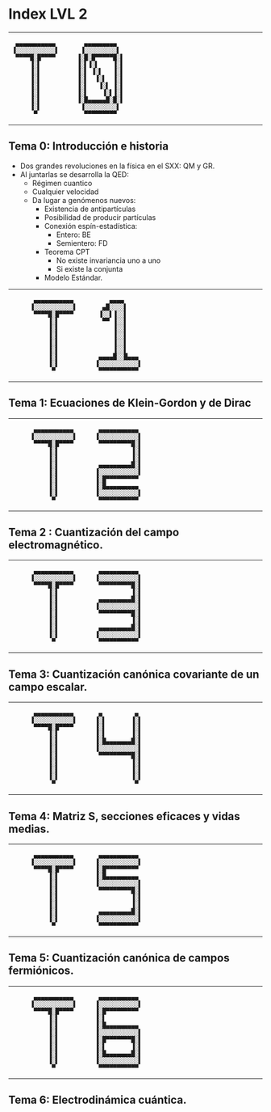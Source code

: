 # Index LVL 2

--------------------


      ▄▄▄▄▄▄▄▄▄▄▄        ▄▄▄▄▄▄▄▄▄
     ▐░░░░░░░░░░░▌      ▐░░░░░░░░░▌
      ▀▀▀▀█░█▀▀▀▀      ▐░█░█▀▀▀▀▀█░▌
          ▐░▌          ▐░▌▐░▌    ▐░▌
          ▐░▌          ▐░▌ ▐░▌   ▐░▌
          ▐░▌          ▐░▌  ▐░▌  ▐░▌
          ▐░▌          ▐░▌   ▐░▌ ▐░▌
          ▐░▌          ▐░▌    ▐░▌▐░▌
          ▐░▌          ▐░█▄▄▄▄▄█░█░▌
          ▐░▌           ▐░░░░░░░░░▌
           ▀             ▀▀▀▀▀▀▀▀▀


--------------------

## Tema 0: Introducción e historia

- Dos grandes revoluciones en la física en el SXX: QM y GR.
- Al juntarlas se desarrolla la QED:
	- Régimen cuantico
	- Cualquier velocidad
	- Da lugar a genómenos nuevos:
		- Existencia de antipartículas
		- Posibilidad de producir partículas
		- Conexión espín-estadística:
			- Entero: BE
			- Semientero: FD
		- Teorema CPT
			- No existe invariancia uno a uno
			- Si existe la conjunta
		- Modelo Estándar.


--------------------


           ▄▄▄▄▄▄▄▄▄▄▄          ▄▄▄▄
          ▐░░░░░░░░░░░▌       ▄█░░░░▌
           ▀▀▀▀█░█▀▀▀▀       ▐░░▌▐░░▌
               ▐░▌            ▀▀ ▐░░▌
               ▐░▌               ▐░░▌
               ▐░▌               ▐░░▌
               ▐░▌               ▐░░▌
               ▐░▌               ▐░░▌
               ▐░▌           ▄▄▄▄█░░█▄▄▄
               ▐░▌          ▐░░░░░░░░░░░▌
                ▀            ▀▀▀▀▀▀▀▀▀▀▀


--------------------

## Tema 1: Ecuaciones de Klein-Gordon y de Dirac


--------------------


           ▄▄▄▄▄▄▄▄▄▄▄       ▄▄▄▄▄▄▄▄▄▄▄
          ▐░░░░░░░░░░░▌     ▐░░░░░░░░░░░▌
           ▀▀▀▀█░█▀▀▀▀       ▀▀▀▀▀▀▀▀▀█░▌
               ▐░▌                    ▐░▌
               ▐░▌                    ▐░▌
               ▐░▌           ▄▄▄▄▄▄▄▄▄█░▌
               ▐░▌          ▐░░░░░░░░░░░▌
               ▐░▌          ▐░█▀▀▀▀▀▀▀▀▀
               ▐░▌          ▐░█▄▄▄▄▄▄▄▄▄
               ▐░▌          ▐░░░░░░░░░░░▌
                ▀            ▀▀▀▀▀▀▀▀▀▀▀


--------------------


## Tema 2 : Cuantización del campo electromagnético.



--------------------


           ▄▄▄▄▄▄▄▄▄▄▄       ▄▄▄▄▄▄▄▄▄▄▄
          ▐░░░░░░░░░░░▌     ▐░░░░░░░░░░░▌
           ▀▀▀▀█░█▀▀▀▀       ▀▀▀▀▀▀▀▀▀█░▌
               ▐░▌                    ▐░▌
               ▐░▌           ▄▄▄▄▄▄▄▄▄█░▌
               ▐░▌          ▐░░░░░░░░░░░▌
               ▐░▌           ▀▀▀▀▀▀▀▀▀█░▌
               ▐░▌                    ▐░▌
               ▐░▌           ▄▄▄▄▄▄▄▄▄█░▌
               ▐░▌          ▐░░░░░░░░░░░▌
                ▀            ▀▀▀▀▀▀▀▀▀▀▀


--------------------


## Tema 3: Cuantización canónica covariante de un campo escalar.



--------------------


           ▄▄▄▄▄▄▄▄▄▄▄       ▄         ▄
          ▐░░░░░░░░░░░▌     ▐░▌       ▐░▌
           ▀▀▀▀█░█▀▀▀▀      ▐░▌       ▐░▌
               ▐░▌          ▐░▌       ▐░▌
               ▐░▌          ▐░█▄▄▄▄▄▄▄█░▌
               ▐░▌          ▐░░░░░░░░░░░▌
               ▐░▌           ▀▀▀▀▀▀▀▀▀█░▌
               ▐░▌                    ▐░▌
               ▐░▌                    ▐░▌
               ▐░▌                    ▐░▌
                ▀                      ▀


--------------------


## Tema 4: Matriz S, secciones eficaces y vidas medias.


--------------------


           ▄▄▄▄▄▄▄▄▄▄▄       ▄▄▄▄▄▄▄▄▄▄▄
          ▐░░░░░░░░░░░▌     ▐░░░░░░░░░░░▌
           ▀▀▀▀█░█▀▀▀▀      ▐░█▀▀▀▀▀▀▀▀▀
               ▐░▌          ▐░█▄▄▄▄▄▄▄▄▄
               ▐░▌          ▐░░░░░░░░░░░▌
               ▐░▌           ▀▀▀▀▀▀▀▀▀█░▌
               ▐░▌                    ▐░▌
               ▐░▌                    ▐░▌
               ▐░▌           ▄▄▄▄▄▄▄▄▄█░▌
               ▐░▌          ▐░░░░░░░░░░░▌
                ▀            ▀▀▀▀▀▀▀▀▀▀▀


--------------------


## Tema 5: Cuantización canónica de campos fermiónicos.


--------------------


           ▄▄▄▄▄▄▄▄▄▄▄       ▄▄▄▄▄▄▄▄▄▄▄
          ▐░░░░░░░░░░░▌     ▐░░░░░░░░░░░▌
           ▀▀▀▀█░█▀▀▀▀      ▐░█▀▀▀▀▀▀▀▀▀
               ▐░▌          ▐░▌
               ▐░▌          ▐░█▄▄▄▄▄▄▄▄▄
               ▐░▌          ▐░░░░░░░░░░░▌
               ▐░▌          ▐░█▀▀▀▀▀▀▀█░▌
               ▐░▌          ▐░▌       ▐░▌
               ▐░▌          ▐░█▄▄▄▄▄▄▄█░▌
               ▐░▌          ▐░░░░░░░░░░░▌
                ▀            ▀▀▀▀▀▀▀▀▀▀▀


--------------------


## Tema 6: Electrodinámica cuántica.
